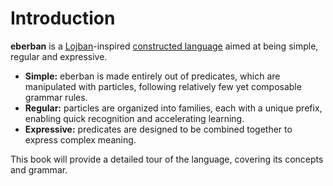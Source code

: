 # Introduction

__eberban__ is a [Lojban]-inspired [constructed language] aimed at being simple,
regular and expressive.

- __Simple:__ eberban is made entirely out of predicates, which are manipulated
  with particles, following relatively few yet composable grammar rules.
- __Regular:__ particles are organized into families, each with a unique prefix,
  enabling quick recognition and accelerating learning.
- __Expressive:__ predicates are designed to be combined together to express
  complex meaning.

This book will provide a detailed tour of the language, covering its concepts
and grammar.

[Lojban]: https://mw.lojban.org/papri/Lojban
[constructed language]: https://en.wikipedia.org/wiki/Constructed_language